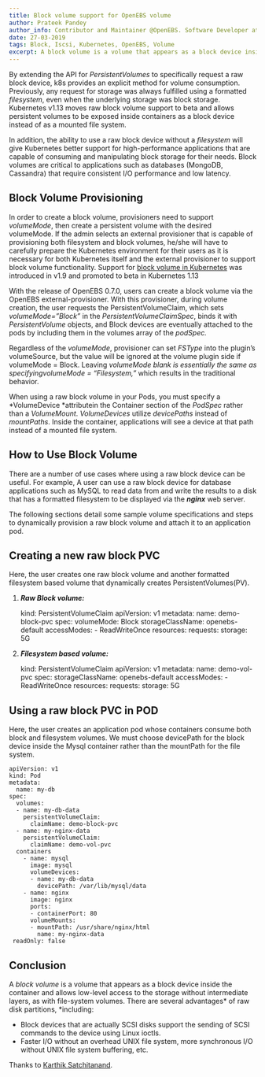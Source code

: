 ```yaml
---
title: Block volume support for OpenEBS volume
author: Prateek Pandey
author_info: Contributor and Maintainer @OpenEBS. Software Developer at @mayadata_inc. OpenSource Enthusiast
date: 27-03-2019
tags: Block, Iscsi, Kubernetes, OpenEBS, Volume
excerpt: A block volume is a volume that appears as a block device inside the container and allows low-level access to the storage without intermediate layers, as with file-system volumes.
---
```


By extending the API for *PersistentVolumes* to specifically request a raw block device, k8s provides an explicit method for volume consumption. Previously, any request for storage was always fulfilled using a formatted *filesystem*, even when the underlying storage was block storage. Kubernetes v1.13 moves raw block volume support to beta and allows persistent volumes to be exposed inside containers as a block device instead of as a mounted file system.

In addition, the ability to use a raw block device without a *filesystem* will give Kubernetes better support for high-performance applications that are capable of consuming and manipulating block storage for their needs. Block volumes are critical to applications such as databases (MongoDB, Cassandra) that require consistent I/O performance and low latency.

## Block Volume Provisioning

In order to create a block volume, provisioners need to support *volumeMode*, then create a persistent volume with the desired volumeMode. If the admin selects an external provisioner that is capable of provisioning both filesystem and block volumes, he/she will have to carefully prepare the Kubernetes environment for their users as it is necessary for both Kubernetes itself and the external provisioner to support block volume functionality. Support for [block volume in Kubernetes](https://kubernetes.io/docs/concepts/storage/persistent-volumes/#raw-block-volume-support) was introduced in v1.9 and promoted to beta in Kubernetes 1.13

With the release of OpenEBS 0.7.0, users can create a block volume via the OpenEBS external-provisioner. With this provisioner, during volume creation, the user requests the PersistentVolumeClaim, which sets *volumeMode=”Block”* in the *PersistentVolumeClaimSpec*, binds it with *PersistentVolume* objects, and Block devices are eventually attached to the pods by including them in the volumes array of the *podSpec.*

Regardless of the *volumeMode*, provisioner can set *FSType* into the plugin’s volumeSource, but the value will be ignored at the volume plugin side if volumeMode = Block. Leaving *volumeMode *blank is essentially the same as specifying*volumeMode = “Filesystem,”* which results in the traditional behavior.

When using a raw block volume in your Pods, you must specify a *VolumeDevice *attributein the Container section of the *PodSpec* rather than a *VolumeMount*. *VolumeDevices* utilize *devicePaths* instead of *mountPaths*. Inside the container, applications will see a device at that path instead of a mounted file system.

## How to Use Block Volume

There are a number of use cases where using a raw block device can be useful. For example, A user can use a raw block device for database applications such as MySQL to read data from and write the results to a disk that has a formatted filesystem to be displayed via the ***nginx*** web server.

The following sections detail some sample volume specifications and steps to dynamically provision a raw block volume and attach it to an application pod.

## Creating a new raw block PVC

Here, the user creates one raw block volume and another formatted filesystem based volume that dynamically creates PersistentVolumes(PV).

1. ***Raw Block volume:***

    kind: PersistentVolumeClaim
    apiVersion: v1
    metadata:
      name: demo-block-pvc
    spec:
      volumeMode: Block
      storageClassName: openebs-default
      accessModes:
        - ReadWriteOnce
      resources:
        requests:
          storage: 5G

2. ***Filesystem based volume:***

    kind: PersistentVolumeClaim
    apiVersion: v1
    metadata:
      name: demo-vol-pvc
    spec:
      storageClassName: openebs-default
      accessModes:
        - ReadWriteOnce
      resources:
        requests:
          storage: 5G

## Using a raw block PVC in POD

Here, the user creates an application pod whose containers consume both block and filesystem volumes. We must choose devicePath for the block device inside the Mysql container rather than the mountPath for the file system.

    apiVersion: v1
    kind: Pod
    metadata:
      name: my-db
    spec:
      volumes:
      - name: my-db-data
        persistentVolumeClaim:
          claimName: demo-block-pvc
      - name: my-nginx-data
        persistentVolumeClaim:
          claimName: demo-vol-pvc
      containers
        - name: mysql
          image: mysql
          volumeDevices: 
          - name: my-db-data
            devicePath: /var/lib/mysql/data
        - name: nginx
          image: nginx
          ports:
          - containerPort: 80
          volumeMounts:
          - mountPath: /usr/share/nginx/html
            name: my-nginx-data 
     readOnly: false

## Conclusion

A *block volume* is a volume that appears as a block device inside the container and allows low-level access to the storage without intermediate layers, as with file-system volumes. There are several advantages* of raw disk partitions, *including:

- Block devices that are actually SCSI disks support the sending of SCSI commands to the device using Linux ioctls.
- Faster I/O without an overhead UNIX file system, more synchronous I/O without UNIX file system buffering, etc.

Thanks to [Karthik Satchitanand](https://medium.com/@karthik.s_5236?source=post_page).
